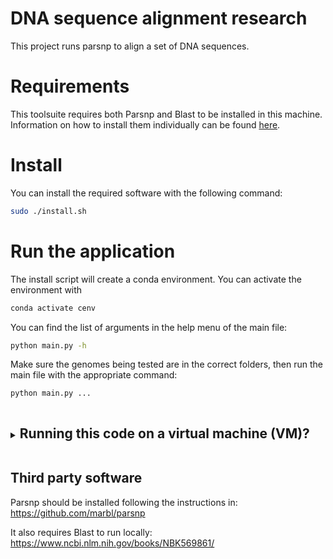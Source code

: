 # DNA sequence alignment research
This project runs parsnp to align a set of DNA sequences. 

# Requirements

This toolsuite requires both Parsnp and Blast to be installed in this machine. Information on how to install them individually can be found [here](#third-party-software).

# Install
You can install the required software with the following command:
```bash
sudo ./install.sh
```

# Run the application
The install script will create a conda environment. You can activate the environment with
```bash
conda activate cenv
```

You can find the list of arguments in the help menu of the main file:
```bash
python main.py -h
```

Make sure the genomes being tested are in the correct folders, then run the main file with the appropriate command:
```bash
python main.py ...
```

<details>
<summary><h2 style="display:inline-block">Running this code on a virtual machine (VM)?</h2></summary>

The time to process this code can become long. When running this code on a VM, you may stop the code from running if you disconnect from the server, either voluntarely or involutarely.

To run the application in the background and detach it from the current terminal session, you can use the `nohup` command. Here's how you can modify the command to use `nohup`:

```bash
nohup python main.py ...
```

This will prevent the application from being terminated when you close the terminal session. The output of the application will be redirected to a file named `nohup.out` in the current directory.

Remember to replace `...` with the appropriate command-line arguments for your application.

You can check the progress and any error messages by viewing the `nohup.out` file using the `tail` command:

```bash
tail -f nohup.out
```

Make sure to monitor the progress of the application and check the `nohup.out` file periodically.

For more information on using `nohup`, you can refer to the [man page](https://man7.org/linux/man-pages/man1/nohup.1.html).

</details>


## <a name="thirdpartysoftware">Third party software</a>
Parsnp should be installed following the instructions in:
https://github.com/marbl/parsnp

It also requires Blast to run locally:
https://www.ncbi.nlm.nih.gov/books/NBK569861/